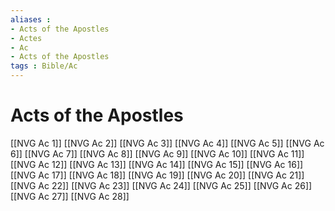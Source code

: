 ```yaml
---
aliases : 
- Acts of the Apostles
- Actes
- Ac
- Acts of the Apostles
tags : Bible/Ac
---
```


# Acts of the Apostles

[[NVG Ac 1]]
[[NVG Ac 2]]
[[NVG Ac 3]]
[[NVG Ac 4]]
[[NVG Ac 5]]
[[NVG Ac 6]]
[[NVG Ac 7]]
[[NVG Ac 8]]
[[NVG Ac 9]]
[[NVG Ac 10]]
[[NVG Ac 11]]
[[NVG Ac 12]]
[[NVG Ac 13]]
[[NVG Ac 14]]
[[NVG Ac 15]]
[[NVG Ac 16]]
[[NVG Ac 17]]
[[NVG Ac 18]]
[[NVG Ac 19]]
[[NVG Ac 20]]
[[NVG Ac 21]]
[[NVG Ac 22]]
[[NVG Ac 23]]
[[NVG Ac 24]]
[[NVG Ac 25]]
[[NVG Ac 26]]
[[NVG Ac 27]]
[[NVG Ac 28]]
